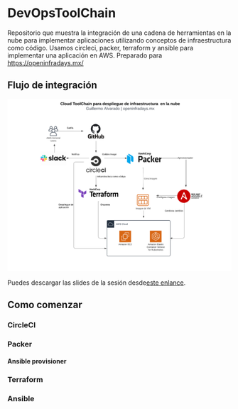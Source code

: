 # DevOpsToolChain
Repositorio que muestra la integración de una cadena de herramientas en la nube para implementar aplicaciones utilizando conceptos de infraestructura como código. Usamos circleci, packer, terraform y ansible para implementar una aplicación en AWS. Preparado para https://openinfradays.mx/

## Flujo de integración

![Alt workflow](assets/workflow.png?raw=true "Workflow")


Puedes descargar las slides de la sesión desde[este enlance](assets/slides.pdf "ToolChain").


## Como comenzar

### CircleCI

### Packer

#### Ansible provisioner

### Terraform

### Ansible


